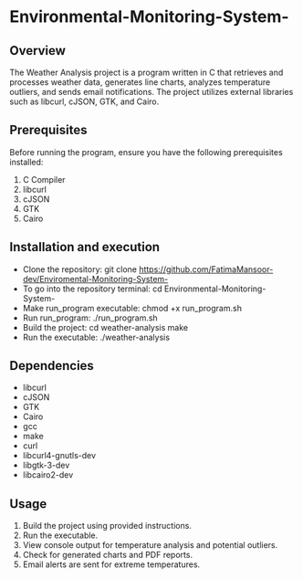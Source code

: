 # Environmental-Monitoring-System-

## Overview
The Weather Analysis project is a program written in C that retrieves and processes weather data, generates line charts, analyzes temperature outliers, and sends email notifications. The project utilizes external libraries such as libcurl, cJSON, GTK, and Cairo.

## Prerequisites
Before running the program, ensure you have the following prerequisites installed:
1. C Compiler
2. libcurl
3. cJSON
4. GTK
5. Cairo

## Installation and execution
- Clone the repository: git clone https://github.com/FatimaMansoor-dev/Enviromental-Monitoring-System-
- To go into the repository terminal: cd Environmental-Monitoring-System-
- Make run_program executable: chmod +x run_program.sh
- Run run_program: ./run_program.sh
- Build the project: cd weather-analysis make
- Run the executable: ./weather-analysis

## Dependencies
- libcurl
- cJSON
- GTK
- Cairo
- gcc
- make
- curl
- libcurl4-gnutls-dev
- libgtk-3-dev
- libcairo2-dev

## Usage
1. Build the project using provided instructions.
2. Run the executable.
3. View console output for temperature analysis and potential outliers.
4. Check for generated charts and PDF reports.
5. Email alerts are sent for extreme temperatures.
